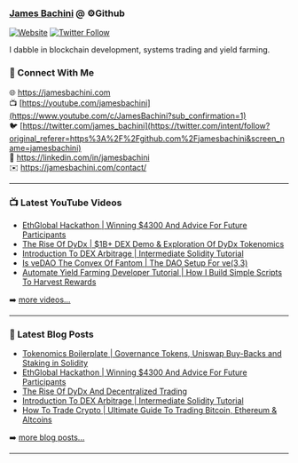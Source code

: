 ### [James Bachini][website] @ ⚙️Github

[![Website](https://img.shields.io/website?label=jamesbachini.com&style=for-the-badge&url=https%3A%2F%2Fjamesbachini.com)](https://jamesbachini.com)
[![Twitter Follow](https://img.shields.io/twitter/follow/james_bachini?color=1DA1F2&logo=twitter&style=for-the-badge)](https://twitter.com/intent/follow?original_referer=https%3A%2F%2Fgithub.com%2Fjamesbachini&screen_name=jamesbachini)

I dabble in blockchain development, systems trading and yield farming.

### 👋 Connect With Me

🌐 https://jamesbachini.com
<br />
📺 [https://youtube.com/jamesbachini](https://www.youtube.com/c/JamesBachini?sub_confirmation=1)
<br />
🐦 [https://twitter.com/james_bachini](https://twitter.com/intent/follow?original_referer=https%3A%2F%2Fgithub.com%2Fjamesbachini&screen_name=jamesbachini)
<br />
👔 https://linkedin.com/in/jamesbachini
<br />
✉️ https://jamesbachini.com/contact/

---

### 📺 Latest YouTube Videos

<!-- YOUTUBE:START -->
- [EthGlobal Hackathon | Winning $4300 And Advice For Future Participants](https://www.youtube.com/watch?v=2U7ezy93LYM)
- [The Rise Of DyDx | $1B+ DEX Demo &amp; Exploration Of DyDx Tokenomics](https://www.youtube.com/watch?v=G4Evnbja3-A)
- [Introduction To DEX Arbitrage | Intermediate Solidity Tutorial](https://www.youtube.com/watch?v=JQU4xVEzphU)
- [Is veDAO The Convex Of Fantom | The DAO Setup For ve&lpar;3,3&rpar;](https://www.youtube.com/watch?v=V5HQvs-Iejk)
- [Automate Yield Farming Developer Tutorial | How I Build Simple Scripts To Harvest Rewards](https://www.youtube.com/watch?v=aoPuHVdbHYo)
<!-- YOUTUBE:END -->

➡️ [more videos...](https://youtube.com/jamesbachini)

---

### 📝 Latest Blog Posts

<!-- BLOG-POST-LIST:START -->
- [Tokenomics Boilerplate | Governance Tokens, Uniswap Buy-Backs and Staking in Solidity](https://jamesbachini.com/tokenomics-boilerplate/)
- [EthGlobal Hackathon | Winning $4300 And Advice For Future Participants](https://jamesbachini.com/ethglobal-hackathon/)
- [The Rise Of DyDx And Decentralized Trading](https://jamesbachini.com/dydx/)
- [Introduction To DEX Arbitrage | Intermediate Solidity Tutorial](https://jamesbachini.com/dex-arbitrage/)
- [How To Trade Crypto | Ultimate Guide To Trading Bitcoin, Ethereum &amp; Altcoins](https://jamesbachini.com/how-to-trade-crypto/)
<!-- BLOG-POST-LIST:END -->

➡️ [more blog posts...](https://jamesbachini.com)

---

[website]: https://jamesbachini.com
[twitter]: https://twitter.com/james_bachini
[youtube]: https://youtube.com/jamesbachini
[linkedin]: https://linkedin.com/in/jamesbachini
